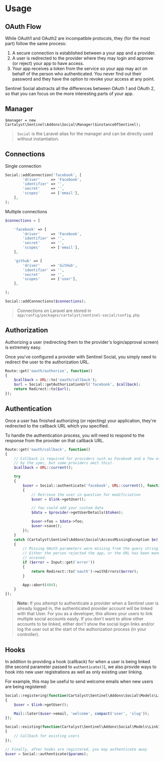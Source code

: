# Usage

## OAuth Flow

While OAuth1 and OAuth2 are incompatible protocols, they (for the most part) follow the same process:

1. A secure connection is established between a your app and a provider.
2. A user is redirected to the provider where they may login and approve (or reject) your app to have access.
3. Your app receives a token from the service so your app may act on behalf of the person who authenticated. You never find out their password and they have the option to revoke your access at any point.

Sentinel Social abstracts all the differences between OAuth 1 and OAuth 2, so that you can focus on the more interesting parts of your app.

## Manager

	$manager = new Cartalyst\Sentinel\Addons\Social\Manager($instanceOfSentinel);

> `Social` is the Laravel alias for the manager and can be directly used without instantiation.

## Connections

Single connection

```php
Social::addConnection('facebook', [
		'driver'     => 'Facebook',
		'identifier' => '',
		'secret'     => '',
		'scopes'     => ['email'],
	],
);
```

Multiple connections

```php
$connections = [

	'facebook' => [
		'driver'     => 'Facebook',
		'identifier' => '',
		'secret'     => '',
		'scopes'     => ['email'],
	],

	'github' => [
		'driver'     => 'GitHub',
		'identifier' => '',
		'secret'     => '',
		'scopes'     => ['user'],
	],

);

Social::addConnections($connections);
```

> Connections on Laravel are stored in `app/config/packages/cartalyst/sentinel-social/config.php`

## Authorization

Authorizing a user (redirecting them to the provider's login/approval screen) is extremely easy.

Once you've configured a provider with Sentinel Social, you simply need to redirect the user to the authorization URL.

```php
Route::get('oauth/authorize', function()
{
	$callback = URL::to('oauth/callback');
	$url = Social::getAuthorizationUrl('facebook', $callback);
	return Redirect::to($url);
});
```

## Authentication

Once a user has finished authorizing (or rejecting) your application, they're redirected to the callback URL which you specified.

To handle the authentication process, you will need to respond to the response from the provider on that callback URL.

```php
Route::get('oauth/callback', function()
{
	// Callback is required for providers such as Facebook and a few others (it's required
	// by the spec, but some providers omit this).
	$callback = URL::current();

	try
	{
		$user = Social::authenticate('facebook', URL::current(), function(Cartalyst\Sentinel\Addons\Social\Models\LinkInterface $link, $provider, $token, $slug)
		{
			// Retrieve the user in question for modificiation
			$user = $link->getUser();

			// You could add your custom data
			$data = $provider->getUserDetails($token);

			$user->foo = $data->foo;
			$user->save();
		});
	}
	catch (Cartalyst\Sentinel\Addons\Social\AccessMissingException $e)
	{
		// Missing OAuth parameters were missing from the query string.
		// Either the person rejected the app, or the URL has been manually
		// accesed.
		if ($error = Input::get('error'))
		{
			return Redirect::to('oauth')->withErrors($error);
		}

		App::abort(404);
	}
});
```

> **Note:** If you attempt to authenticate a provider when a Sentinel user is already logged in, the authenticated provider account will be linked with that User. For you as a developer, this allows your users to link multiple social accounts easily. If you don't want to allow other accounts to be linked, either don't show the social login links and/or log the user out at the start of the authorization process (in your controller).

## Hooks

In addition to providing a hook (callback) for when a user is being linked (the second parameter passed to `authenticate()`), we also provide ways to hook into new user registrations as well as only existing user linking.

For example, this may be useful to send welcome emails when new users are being registered:

```php
Social::registering(function(Cartalyst\Sentinel\Addons\Social\Models\LinkInterface $link, $provider, $token, $slug)
{
	$user = $link->getUser();

	Mail::later($user->email, 'welcome', compact('user', 'slug'));
});

Social::existing(function(Cartalyst\Sentinel\Addons\Social\Models\LinkInterface $link, $provider, $token, $slug)
{
	// Callback for existing users
});

// Finally, after hooks are registered, you may authenticate away
$user = Social::authenticate($params);
```
